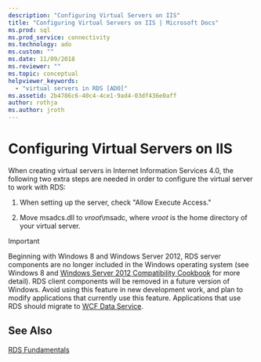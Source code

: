 ```yaml
---
description: "Configuring Virtual Servers on IIS"
title: "Configuring Virtual Servers on IIS | Microsoft Docs"
ms.prod: sql
ms.prod_service: connectivity
ms.technology: ado
ms.custom: ""
ms.date: 11/09/2018
ms.reviewer: ""
ms.topic: conceptual
helpviewer_keywords: 
  - "virtual servers in RDS [ADO]"
ms.assetid: 2b4786c6-40c4-4ce1-9ad4-03df436e0aff
author: rothja
ms.author: jroth
---
```

# Configuring Virtual Servers on IIS
When creating virtual servers in Internet Information Services 4.0, the following two extra steps are needed in order to configure the virtual server to work with RDS:  
  
1.  When setting up the server, check "Allow Execute Access."  
  
2.  Move msadcs.dll to *vroot*\msadc, where *vroot* is the home directory of your virtual server.  
  
> [!IMPORTANT]
>  Beginning with Windows 8 and Windows Server 2012, RDS server components are no longer included in the Windows operating system (see Windows 8 and [Windows Server 2012 Compatibility Cookbook](https://www.microsoft.com/download/details.aspx?id=27416) for more detail). RDS client components will be removed in a future version of Windows. Avoid using this feature in new development work, and plan to modify applications that currently use this feature. Applications that use RDS should migrate to [WCF Data Service](https://go.microsoft.com/fwlink/?LinkId=199565).  
  
## See Also  
 [RDS Fundamentals](./rds-fundamentals.md)